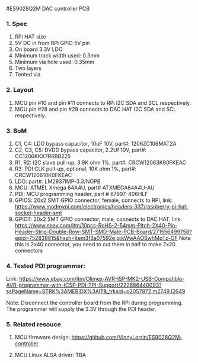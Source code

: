 #ES9028Q2M DAC controller PCB

### 1. Spec
1.	RPi HAT size
2.	5V DC in from RPi GPIO 5V pin
3.	On board 3.3V LDO
4.	Minimum track width used: 0.3mm
5.	Minimum via hole used: 0.35mm
6.	Two layers 
7.	Tented via
### 2. Layout
1.	MCU pin #10 and pin #11 connects to RPi I2C SDA and SCL respectively.
2.	MCU pin #28 and pin #29 connects to DAC HAT I2C SDA and SCL respectively.
### 3. BoM
1.	C1, C4: LDO bypass capacitor, 10uF 10V, part#:  1206ZC106MAT2A
2.	C2, C3, C5: DVDD bypass capacitor, 2.2Uf 10V, part#: CC1206KKX7R6BB225
3.	R1, R2: I2C slave pull-up, 3.9K ohm 1%, part#: CRCW12063K90FKEAC
4.	R3: PDI CLK pull-up, optional, 10K ohm 1%, part#: CRCW120610K0FKEAC
5.	LDO:  part#: LM2937IMP-3.3/NOPB
6.	MCU: ATMEL Xmega 64A4U, part# ATXMEGA64A4U-AU
7.	PDI: MCU programming header, part # 67997-406HLF
8.	GPIOS: 20x2 SMT GPIO connector, female, connects to RPi, link: https://www.modmypi.com/electronics/headers-337/raspberry-pi-hat-socket-header-smt
9.	GPIOT: 20x2 SMT GPIO connector, male, connects to DAC HAT, link: https://www.ebay.com/itm/10pcs-RoHS-2-54mm-Pitch-2X40-Pin-Header-Strip-Double-Row-SMT-SMD-Male-PCB-Board/271556499758?epid=752838815&hash=item3f3a07592e:g:kWwAAOSwhMpTz-OF 
Note this is 2x40 connector, you need to cut them in half to make 2x20 connectors
### 4. Tested PDI programmer:
Link: https://www.ebay.com/itm/Olimex-AVR-ISP-MK2-USB-Compatible-AVR-programmer-with-ICSP-PDI-TPI-Support/222686440093?ssPageName=STRK%3AMEBIDX%3AIT&_trksid=p2057872.m2749.l2649

Note: Disconnect the controller board from the RPi during programming. The programmer will supply the 3.3V through the PDI header. 

### 5. Related resouce
1.	MCU firmware design:
https://github.com/VinnyLorrin/ES9028Q2M-controller

2.	MCU Linux ALSA driver:
TBA

